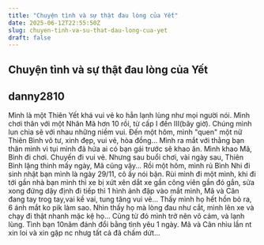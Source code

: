 ```yaml
---
title: "Chuyện tình và sự thật đau lòng của Yết"
date: 2025-06-12T22:55:50Z
slug: chuyen-tinh-va-su-that-dau-long-cua-yet
draft: false
---
```


## Chuyện tình và sự thật đau lòng của Yết

## danny2810

Mình là một Thiên Yết khá vui vẻ ko hẳn lạnh lùng như mọi người nói. Mình chơi thân với một Nhân Mã hơn 10 rồi, từ cấp I đến III(bây giờ). Chúng mình lun chia sẽ với nhau những niềm vui. Đến một hôm, mình "quen" một nữ Thiên Bình vô tư, xinh đẹp, vui vẻ, hòa đồng... Mình ra mắt với thằng bạn thân mình vì tụi mình đã hứa ai có bạn gái trước sẽ khao ăn. Mình khao Mã, Bình đi chơi. Chuyến đi vui vẻ. Nhưng sau buổi chơi, vài ngày sau, Thiên Bình lặng thinh mấy ngày, Mã cũng vậy... Rồi một hôm, mình rủ Bình Nhi đi sinh nhật bạn mình là ngày 29/11, cô ấy nói bận. Rùi mình đi một mình, khi đi tới gần nhà bạn mình thì xe bị xứt xên dắt xe gần công viên gần đó gắn, sửa xong đứng dậy định đi tiếp thì 1 hình ảnh đập vào mắt mình, Mã và Cân đang tay trog tay,vai kề vai, tung tăng vui vẻ... Thấy mình họ hết hồn bỏ ra, 6 ánh mắt ko pik làm sao. Nhìn thấy họ mà lòng đau như cắt, mình lên xe và chạy đi thật nhanh mặc kệ họ... Cũng từ đó mình trở nên vô cảm, và lạnh lùng. Tình bạn 10năm đánh đổi bằng tình yêu 1 ngày. Mã và Cân nhìu lần nt xin loi và xin gặp nc nhưg tất cả đã chấm dứt...